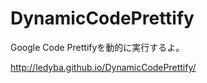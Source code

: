 DynamicCodePrettify
===================

Google Code Prettifyを動的に実行するよ。

http://ledyba.github.io/DynamicCodePrettify/
